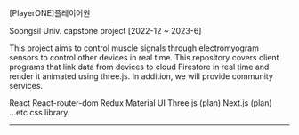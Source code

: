 [PlayerONE]플레이어원

Soongsil Univ. capstone project [2022-12 ~ 2023-6]

This project aims to control muscle signals through electromyogram sensors to control other devices in real time.
This repository covers client programs that link data from devices to cloud Firestore in real time and render it animated using three.js. 
In addition, we will provide community services.

React
React-router-dom
Redux
Material UI
Three.js (plan)
Next.js (plan)
...etc css library.


<hr/>
